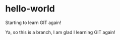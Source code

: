 # hello-world
Starting to learn GIT again!

Ya, so this is a branch, I am glad I learning GIT again!

